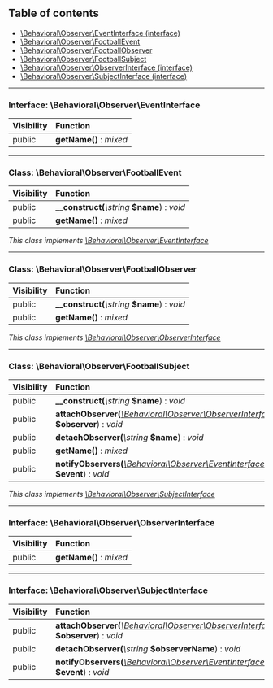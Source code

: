 ## Table of contents

- [\Behavioral\Observer\EventInterface (interface)](#interface-behavioralobservereventinterface)
- [\Behavioral\Observer\FootballEvent](#class-behavioralobserverfootballevent)
- [\Behavioral\Observer\FootballObserver](#class-behavioralobserverfootballobserver)
- [\Behavioral\Observer\FootballSubject](#class-behavioralobserverfootballsubject)
- [\Behavioral\Observer\ObserverInterface (interface)](#interface-behavioralobserverobserverinterface)
- [\Behavioral\Observer\SubjectInterface (interface)](#interface-behavioralobserversubjectinterface)

<hr />

### Interface: \Behavioral\Observer\EventInterface

| Visibility | Function |
|:-----------|:---------|
| public | <strong>getName()</strong> : <em>mixed</em> |

<hr />

### Class: \Behavioral\Observer\FootballEvent

| Visibility | Function |
|:-----------|:---------|
| public | <strong>__construct(</strong><em>\string</em> <strong>$name</strong>)</strong> : <em>void</em> |
| public | <strong>getName()</strong> : <em>mixed</em> |

*This class implements [\Behavioral\Observer\EventInterface](#interface-behavioralobservereventinterface)*

<hr />

### Class: \Behavioral\Observer\FootballObserver

| Visibility | Function |
|:-----------|:---------|
| public | <strong>__construct(</strong><em>\string</em> <strong>$name</strong>)</strong> : <em>void</em> |
| public | <strong>getName()</strong> : <em>mixed</em> |

*This class implements [\Behavioral\Observer\ObserverInterface](#interface-behavioralobserverobserverinterface)*

<hr />

### Class: \Behavioral\Observer\FootballSubject

| Visibility | Function |
|:-----------|:---------|
| public | <strong>__construct(</strong><em>\string</em> <strong>$name</strong>)</strong> : <em>void</em> |
| public | <strong>attachObserver(</strong><em>[\Behavioral\Observer\ObserverInterface](#interface-behavioralobserverobserverinterface)</em> <strong>$observer</strong>)</strong> : <em>void</em> |
| public | <strong>detachObserver(</strong><em>\string</em> <strong>$name</strong>)</strong> : <em>void</em> |
| public | <strong>getName()</strong> : <em>mixed</em> |
| public | <strong>notifyObservers(</strong><em>[\Behavioral\Observer\EventInterface](#interface-behavioralobservereventinterface)</em> <strong>$event</strong>)</strong> : <em>void</em> |

*This class implements [\Behavioral\Observer\SubjectInterface](#interface-behavioralobserversubjectinterface)*

<hr />

### Interface: \Behavioral\Observer\ObserverInterface

| Visibility | Function |
|:-----------|:---------|
| public | <strong>getName()</strong> : <em>mixed</em> |

<hr />

### Interface: \Behavioral\Observer\SubjectInterface

| Visibility | Function |
|:-----------|:---------|
| public | <strong>attachObserver(</strong><em>[\Behavioral\Observer\ObserverInterface](#interface-behavioralobserverobserverinterface)</em> <strong>$observer</strong>)</strong> : <em>void</em> |
| public | <strong>detachObserver(</strong><em>\string</em> <strong>$observerName</strong>)</strong> : <em>void</em> |
| public | <strong>notifyObservers(</strong><em>[\Behavioral\Observer\EventInterface](#interface-behavioralobservereventinterface)</em> <strong>$event</strong>)</strong> : <em>void</em> |


